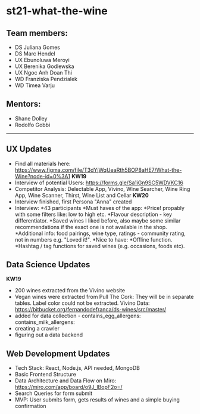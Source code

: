 # st21-what-the-wine

## Team members: 
* DS Juliana Gomes
* DS Marc Hendel
* UX Ebunoluwa Meroyi
* UX Berenika Godlewska
* UX Ngoc Anh Doan Thi
* WD Franziska Pendzialek
* WD Timea Varju

## Mentors: 
* Shane Dolley
* Rodolfo Gobbi

---

## UX Updates
- Find all materials here: 
https://www.figma.com/file/T3dYjWqUeaRth5BOP8aHE7/What-the-Wine?node-id=0%3A1
**KW19**
- Interview of potential Users: https://forms.gle/Sa1iGn9SC5WDVKC16
- Competitor Analysis: 
Delectable App, Vivino, Wine Searcher, Wine Ring App, 
Wine Scanner, Thirst, Wine List and Cellar
**KW20** 
- Interview finished, first Persona "Anna" created
- Interview:
*43 participants
*Must haves of the app:
*Price! propably with some filters like: low to high etc.
*Flavour description - key differentiator.
*Saved wines I liked before, also maybe some similar recommendations if the exact one is not available in the shop.
*Additional info: food pairings, wine type, ratings - community rating, not in numbers e.g. "Loved it!".
*Nice to have:
*Offline function.
*Hashtag / tag functions for saved wines (e.g. occasions, foods etc).

## Data Science Updates
**KW19**
- 200 wines extracted from the Vivino website
- Vegan wines were extracted from Pull The Cork: They will be in separate tables. Label color could not be extracted.
Vivino Data: https://bitbucket.org/fernandodefranca/ds-wines/src/master/
- added for data collection - contains_egg_allergens: contains_milk_allergens:
- creating a crawler
- figuring out a data backend

## Web Development Updates
- Tech Stack: React, Node.js, API needed, MongoDB
- Basic Frontend Structure 
- Data Architecture and Data Flow on Miro: https://miro.com/app/board/o9J_lBopF2o=/
- Search Queries for form submit
- MVP: User submits form, gets results of wines and a simple buying confirmation

